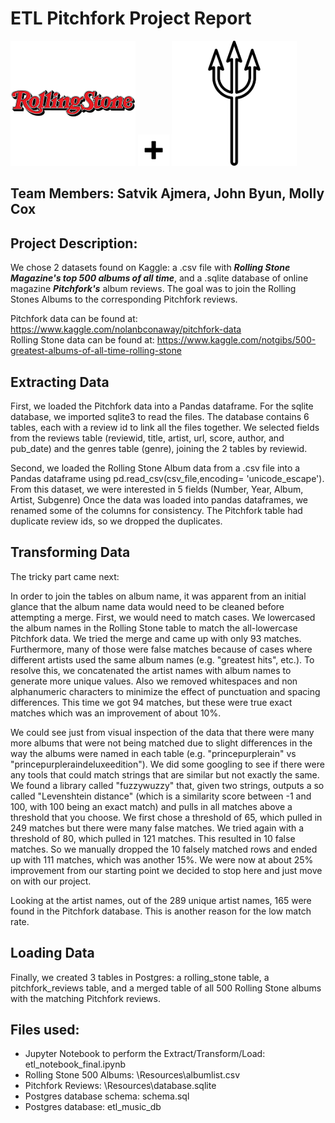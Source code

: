 # **ETL Pitchfork Project Report**


<img src="assets\rolling_stone_icon.png" width="200"> <img src="assets\plus-sign-png.png" width="50"> <img src="assets\pitchfork.svg" width="200">

## **Team Members:  Satvik Ajmera, John Byun, Molly Cox**

## **Project Description:**
We chose 2 datasets found on Kaggle:  a .csv file with *__Rolling Stone Magazine's top 500 albums of all time__*, 
and a .sqlite database of online magazine *__Pitchfork's__* album reviews.  The goal was to join the Rolling Stones Albums
to the corresponding Pitchfork reviews.

Pitchfork data can be found at:  	https://www.kaggle.com/nolanbconaway/pitchfork-data  
Rolling Stone data can be found at: https://www.kaggle.com/notgibs/500-greatest-albums-of-all-time-rolling-stone   

## **E**xtracting Data
First, we loaded the Pitchfork data into a Pandas dataframe.  For the sqlite database, we imported sqlite3 to read the files.
The database contains 6 tables, each with a review id to link all the files together.  We selected fields from the
reviews table (reviewid, title, artist, url, score, author, and pub_date) and the genres table (genre), joining the 
2 tables by reviewid.

Second, we loaded the Rolling Stone Album data from a .csv file into a Pandas dataframe using pd.read_csv(csv_file,encoding= 'unicode_escape'). 
From this dataset, we were interested in 5 fields (Number, Year, Album, Artist, Subgenre)
Once the data was loaded into pandas dataframes, we renamed some of the columns for consistency. The Pitchfork table had duplicate review ids, 
so we dropped the duplicates.

## **T**ransforming Data
The tricky part came next: 

In order to join the tables on album name, it was apparent from an initial glance that the album name data would need to be cleaned before attempting a merge.  First, we would need to match cases.  We lowercased the album names in the Rolling Stone table to match the all-lowercase Pitchfork data.  We tried the merge and came up with only 93 matches.  Furthermore, many of those were false matches because of cases where different artists used the same album names (e.g. "greatest hits", etc.).  To resolve this, we concatenated the artist names with album names to generate more unique values.  Also we removed whitespaces and non alphanumeric characters to minimize the effect of punctuation and spacing differences.  This time we got 94 matches,  but these were true exact matches which was an improvement of about 10%.  

We could see just from visual inspection of the data that there were many more albums that were not being matched due to slight differences in the way the albums were named in each table (e.g. "princepurplerain" vs "princepurpleraindeluxeedition").  We did some googling to see if there were any tools that could match strings that are similar but not exactly the same. We found a library called "fuzzywuzzy" that, given two strings, outputs a so called "Levenshtein distance" (which is a similarity score between -1 and 100, with 100 being an exact match) and pulls in all matches above a threshold that you choose.  We first chose a threshold of 65, which pulled in 249 matches but there were many false matches.  We tried again with a threshold of 80, which pulled in 121 matches.  This resulted in 10 false matches.  So we manually dropped the 10 falsely matched rows and ended up with 111 matches, which was another 15%.  We were now at about 25% improvement from our starting point we decided to stop here and just move on with our project. 

Looking at the artist names, out of the 289 unique artist names, 165 were found in the Pitchfork database. This is another reason for the low match rate.

## **L**oading Data
Finally, we created  3 tables in Postgres: a rolling_stone table, a pitchfork_reviews table, and a merged table of all 500 Rolling Stone albums with the matching Pitchfork reviews.  

## **Files used:**
- Jupyter Notebook to perform the Extract/Transform/Load:  etl_notebook_final.ipynb
- Rolling Stone 500 Albums:                               \Resources\albumlist.csv  
- Pitchfork Reviews:                                       \Resources\database.sqlite
- Postgres database schema:                                schema.sql
- Postgres database:                                       etl_music_db
